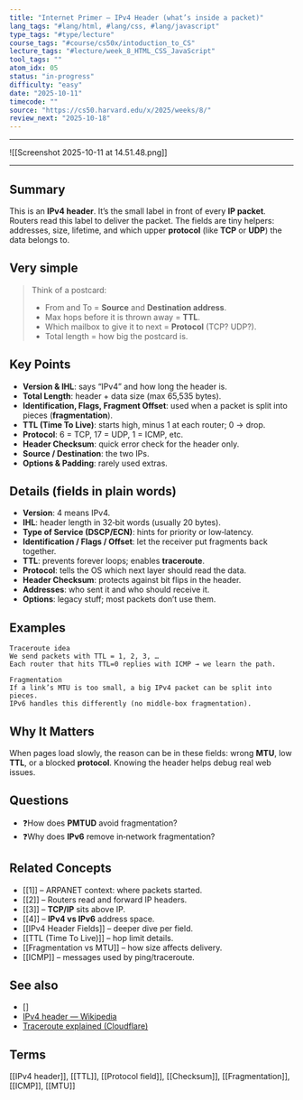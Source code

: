 ```yaml
---
title: "Internet Primer — IPv4 Header (what’s inside a packet)"
lang_tags: "#lang/html, #lang/css, #lang/javascript"
type_tags: "#type/lecture"
course_tags: "#course/cs50x/intoduction_to_CS"
lecture_tags: "#lecture/week_8_HTML_CSS_JavaScript"
tool_tags: ""
atom_idx: 05
status: "in-progress"
difficulty: "easy"
date: "2025-10-11"
timecode: ""
source: "https://cs50.harvard.edu/x/2025/weeks/8/"
review_next: "2025-10-18"
---
```


---

![[Screenshot 2025-10-11 at 14.51.48.png]]

---

## Summary
This is an **IPv4 header**. It’s the small label in front of every **IP packet**.  
Routers read this label to deliver the packet. The fields are tiny helpers: addresses, size, lifetime, and which upper **protocol** (like **TCP** or **UDP**) the data belongs to.

## Very simple
> Think of a postcard:
> - From and To = **Source** and **Destination address**.  
> - Max hops before it is thrown away = **TTL**.  
> - Which mailbox to give it to next = **Protocol** (TCP? UDP?).  
> - Total length = how big the postcard is.

## Key Points
- **Version & IHL**: says “IPv4” and how long the header is.  
- **Total Length**: header + data size (max 65,535 bytes).  
- **Identification, Flags, Fragment Offset**: used when a packet is split into pieces (**fragmentation**).  
- **TTL (Time To Live)**: starts high, minus 1 at each router; 0 → drop.  
- **Protocol**: 6 = TCP, 17 = UDP, 1 = ICMP, etc.  
- **Header Checksum**: quick error check for the header only.  
- **Source / Destination**: the two IPs.  
- **Options & Padding**: rarely used extras.

## Details (fields in plain words)
- **Version**: 4 means IPv4.  
- **IHL**: header length in 32‑bit words (usually 20 bytes).  
- **Type of Service (DSCP/ECN)**: hints for priority or low‑latency.  
- **Identification / Flags / Offset**: let the receiver put fragments back together.  
- **TTL**: prevents forever loops; enables **traceroute**.  
- **Protocol**: tells the OS which next layer should read the data.  
- **Header Checksum**: protects against bit flips in the header.  
- **Addresses**: who sent it and who should receive it.  
- **Options**: legacy stuff; most packets don’t use them.

## Examples
```text
Traceroute idea
We send packets with TTL = 1, 2, 3, …
Each router that hits TTL=0 replies with ICMP → we learn the path.
```
```text
Fragmentation
If a link’s MTU is too small, a big IPv4 packet can be split into pieces.
IPv6 handles this differently (no middle‑box fragmentation).
```

## **Why It Matters**
When pages load slowly, the reason can be in these fields: wrong **MTU**, low **TTL**, or a blocked **protocol**. Knowing the header helps debug real web issues.

## Questions
- ❓How does **PMTUD** avoid fragmentation?  
- ❓Why does **IPv6** remove in‑network fragmentation?

## Related Concepts
- [[1]] – ARPANET context: where packets started.  
- [[2]] – Routers read and forward IP headers.  
- [[3]] – **TCP/IP** sits above IP.  
- [[4]] – **IPv4 vs IPv6** address space.  
- [[IPv4 Header Fields]] – deeper dive per field.  
- [[TTL (Time To Live)]] – hop limit details.  
- [[Fragmentation vs MTU]] – how size affects delivery.  
- [[ICMP]] – messages used by ping/traceroute.

## See also
- []                                                                        
- [IPv4 header — Wikipedia](https://en.wikipedia.org/wiki/IPv4#Header)
- [Traceroute explained (Cloudflare)](https://www.cloudflare.com/learning/network-layer/what-is-traceroute/)

## Terms
[[IPv4 header]], [[TTL]], [[Protocol field]], [[Checksum]], [[Fragmentation]], [[ICMP]], [[MTU]]
